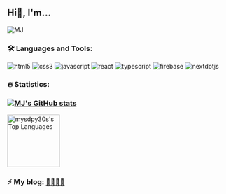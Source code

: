 ## Hi👋, I'm...
  <img alt="MJ" src="https://readme-typing-svg.herokuapp.com/?lines=Front-end+developer+Mijung&font=Fira%20Code&width=440&height=45&color=20883D&vCenter=true&size=21"></a>

### 🛠 Languages and Tools:
<img alt="html5" src="https://img.shields.io/badge/html5-E34F26.svg?&style=for-the-badge&logo=html5&logoColor=white"/> <img alt="css3" src="https://img.shields.io/badge/css3-1572B6.svg?&style=for-the-badge&logo=css3&logoColor=white"/> <img alt="javascript" src="https://img.shields.io/badge/javascript-F7DF1E.svg?&style=for-the-badge&logo=javascript&logoColor=black"/> <img alt="react" src="https://img.shields.io/badge/react-61DAFB.svg?&style=for-the-badge&logo=react&logoColor=black"/> <img alt="typescript" src="https://img.shields.io/badge/typescript-3178C6.svg?&style=for-the-badge&logo=typescript&logoColor=white"/> <img alt="firebase" src="https://img.shields.io/badge/firebase-FF7139.svg?&style=for-the-badge&logo=firebase&logoColor=white"/> <img alt="nextdotjs" src="https://img.shields.io/badge/nextjs-339933.svg?&style=for-the-badge&logo=nextdotjs&logoColor=white"/> 

### 🔥 Statistics:
### [![MJ's GitHub stats](https://github-readme-stats.vercel.app/api?username=mysdpy30s&hide=stars,contribs&show_icons=true&theme=catppuccin_latte)](https://github.com/mysdpy30s/github-readme-stats)

<img alt="mysdpy30s's Top Languages" src="https://github-readme-stats.vercel.app/api/top-langs?username=mysdpy30s&langs_count=4&layout=compact&theme=react&bg_color=1F222E&title_color=68C3D4&icon_color=F8D866&border_color=1F222E&hide=JavaScript,HTML,c%2B%2B,Ren'Py" height="120px"/>

### ⚡️ My blog: [🌱🌱🌱🌱](https://mysdpy30s.tistory.com)
